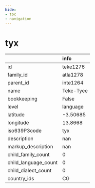 ```yaml
---
hide:
- toc
- navigation
---
```

# tyx
|                      | info      |
|:---------------------|:----------|
| id                   | teke1276  |
| family_id            | atla1278  |
| parent_id            | inte1264  |
| name                 | Teke-Tyee |
| bookkeeping          | False     |
| level                | language  |
| latitude             | -3.50685  |
| longitude            | 13.8668   |
| iso639P3code         | tyx       |
| description          | nan       |
| markup_description   | nan       |
| child_family_count   | 0         |
| child_language_count | 0         |
| child_dialect_count  | 0         |
| country_ids          | CG        |